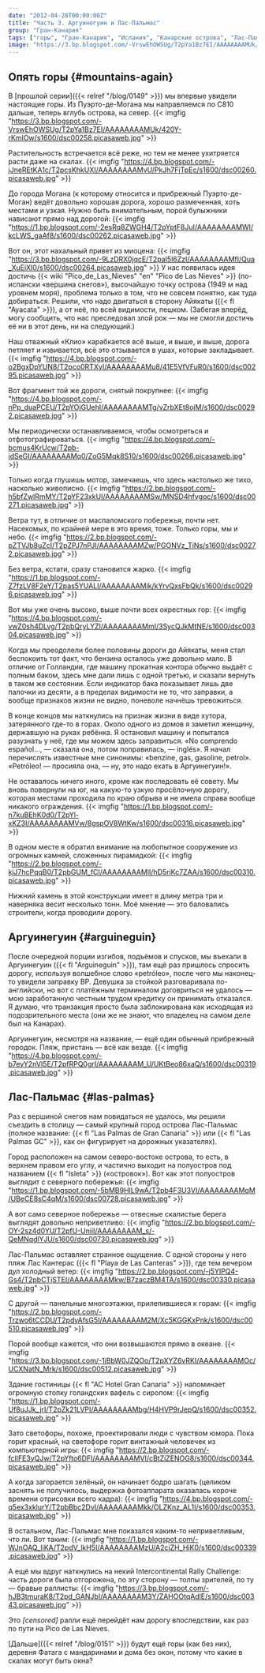 ```yaml
---
date: "2012-04-28T00:00:00Z"
title: "Часть 3. Аргуинегуин и Лас-Пальмас"
group: "Гран-Канария"
tags: ["горы", "Гран-Канария", "Испания", "Канарские острова", "Лас-Пальмас", "остров", "путешествия"]
image: "https://3.bp.blogspot.com/-VrswEhOWSUg/T2pYa1Bz7EI/AAAAAAAAMUk/420Y-rKmIOw/s1600/dsc00258.picasaweb.jpg"
---
```


## Опять горы {#mountains-again}

В [прошлой серии]({{< relref "/blog/0149" >}}) мы впервые увидели настоящие горы. Из Пуэрто-де-Могана мы направляемся по C810 дальше, теперь вглубь острова, на север.
{{< imgfig "https://3.bp.blogspot.com/-VrswEhOWSUg/T2pYa1Bz7EI/AAAAAAAAMUk/420Y-rKmIOw/s1600/dsc00258.picasaweb.jpg" >}}

<!--more-->

Растительность встречается всё реже, но тем не менее ухитряется расти даже на скалах.
{{< imgfig "https://4.bp.blogspot.com/-jJneREtKA1c/T2pcsKhkUXI/AAAAAAAAMvU/PkJh7FjTpEc/s1600/dsc00260.picasaweb.jpg" >}}

До города Могана (к которому относится и прибрежный Пуэрто-де-Моган) ведёт довольно хорошая дорога, хорошо размеченная, хоть местами и узкая. Нужно быть внимательным, порой булыжники нависают прямо над дорогой:
{{< imgfig "https://1.bp.blogspot.com/-2esRq8ZWGH4/T2pYptF8JuI/AAAAAAAAMWI/kcLWS_gaAf8/s1600/dsc00262.picasaweb.jpg" >}}

Вот он, этот нахальный привет из миоцена:
{{< imgfig "https://3.bp.blogspot.com/-9LzDRX0jqcE/T2paI5l6ZzI/AAAAAAAAMfI/Qua_XuEiXI0/s1600/dsc00264.picasaweb.jpg" >}}
У нас появилась идея достичь {{< wiki "Pico_de_Las_Nieves" "en" "Pico de Las Nieves" >}} (по-испански «вершина снегов»), высочайшую точку острова (1949 м над уровнем моря), проблема только в том, что не совсем понятно, как туда добираться. Решили, что надо двигаться в сторону Айякаты ({{< fl "Ayacata" >}}), а от неё, по всей видимости, пешком. (Забегая вперёд, могу сообщить, что нас преследовал злой рок — мы не смогли достичь её ни в этот день, ни на следующий.)

Наш отважный «Клио» карабкается всё выше, и выше, и выше, дорога петляет и извивается, всё это отзывается в ушах, которые закладывает.
{{< imgfig "https://4.bp.blogspot.com/-o2BgxDpYUN8/T2pco0RTXyI/AAAAAAAAMu8/41E5VfVFuR0/s1600/dsc00295.picasaweb.jpg" >}}

Вот фрагмент той же дороги, снятый покрупнее:
{{< imgfig "https://4.bp.blogspot.com/-nPp_duaPCEU/T2pYOjGUehI/AAAAAAAAMTg/vZrbXEt8ojM/s1600/dsc00292.picasaweb.jpg" >}}

Мы периодически останавливаемся, чтобы осмотреться и отфотографироваться.
{{< imgfig "https://4.bp.blogspot.com/-bcmus4KrUcw/T2pb-idSeGI/AAAAAAAAMq0/ZoG5Mqk8S10/s1600/dsc00266.picasaweb.jpg" >}}

Только когда глушишь мотор, замечаешь, что здесь настолько же тихо, насколько живописно.
{{< imgfig "https://2.bp.blogspot.com/-h5bfZwlRmMY/T2pYF23xkUI/AAAAAAAAMSw/MNSD4hfvgoc/s1600/dsc00271.picasaweb.jpg" >}}

Ветра тут, в отличие от маспаломского побережья, почти нет. Насекомых, по крайней мере в это время, тоже. Только горы, мы и небо.
{{< imgfig "https://2.bp.blogspot.com/-pZTVJb8uZcI/T2pZPJ7nPJI/AAAAAAAAMZw/PGONVz_TiNs/s1600/dsc00272.picasaweb.jpg" >}}

Без ветра, кстати, сразу становится жарко.
{{< imgfig "https://1.bp.blogspot.com/-Z7fzLV8F2eY/T2pas5YUALI/AAAAAAAAMik/kYrvQxsFbQk/s1600/dsc00296.picasaweb.jpg" >}}

Вот мы уже очень высоко, выше почти всех окрестных гор:
{{< imgfig "https://4.bp.blogspot.com/-vwZ0sh4DLvg/T2pbQryLYZI/AAAAAAAAMmI/3SycQJkMtNE/s1600/dsc00304.picasaweb.jpg" >}}

Когда мы преодолели более половины дороги до Айякаты, меня стал беспокоить тот факт, что бензина осталось уже довольно мало. В отличие от Голландии, где машину прокатная контора обычно выдаёт с полным баком, здесь мне дали лишь с одной третью, и сказали вернуть в таком же состоянии. Если индикатор бака показывает лишь две палочки из десяти, а в пределах видимости не то, что заправки, а вообще признаков жизни не видно, поневоле начнёшь тревожиться.

В конце концов мы наткнулись на признак жизни в виде хутора, затерянного где-то в горах. Около одного из домов я заметил женщину, державшую на руках ребёнка. Я остановил машину и попытался разузнать у неё, где мы можем здесь заправиться. «No comprendo español…, — сказала она, потом поправилась, ­— inglés». Я начал перечислять известные мне синонимы: «benzine, gas, gasoline, petrol». «Petróleo! — просияла она, — ну, это надо ехать в Аргуинегуин!».

Не оставалось ничего иного, кроме как последовать её совету. Мы вновь повернули на юг, на какую-то узкую просёлочную дорогу, которая местами проходила по краю обрыва и не имела справа вообще никакого ограждения.
{{< imgfig "https://1.bp.blogspot.com/-n7kuBEhK0d0/T2pYl-xKZ3I/AAAAAAAAMVw/8gspOV8WtKw/s1600/dsc00316.picasaweb.jpg" >}}

В одном месте я обратил внимание на любопытное сооружение из огромных камней, сложенных пирамидкой:
{{< imgfig "https://2.bp.blogspot.com/-kjJ7hcPqqB0/T2pbGUM_fCI/AAAAAAAAMlI/hD5riKc7ZAA/s1600/dsc00310.picasaweb.jpg" >}}

Нижний камень в этой конструкции имеет в длину метра три и наверняка весит несколько тонн. Моё мнение — это баловались строители, когда проводили дорогу.

## Аргуинегуин {#arguineguin}

После очередной порции изгибов, подъёмов и спусков, мы въехали в Аргуинегуин ({{< fl "Arguineguin" >}}), там ещё раз пришлось спросить дорогу, используя волшебное слово «petróleo», после чего мы наконец-то увидели заправку BP. Девушка за стойкой разговаривала по-английски, но вот с платёжным терминалом договриться не удалось — мою заработанную честным трудом кредитку он принимать отказался. Я думаю, что транзакция просто была заблокирована как исходящая из подозрительного места (они же не знают, что владелец на самом деле был на Канарах).

Аргуинегуин, несмотря на название, — ещё один обычный прибрежный городок. Пляж, пристань — всё как везде.
{{< imgfig "https://4.bp.blogspot.com/-b7eyY2nVI5E/T2pfRPQ0grI/AAAAAAAAM_U/UKtBeo86xaQ/s1600/dsc00319.picasaweb.jpg" >}}

## Лас-Пальмас {#las-palmas}

Раз с вершиной снегов нам повидаться не удалось, мы решили съездить в столицу — самый крупный город острова Лас-Пальмас (полное название: {{< fl "Las Palmas de Gran Canaria" >}} или {{< fl "Las Palmas GC" >}}, как он фигурирует на дорожных указателях).

Город расположен на самом северо-востоке острова, то есть, в верхнем правом его углу, и частично выходит на полуостров под названием {{< fl "Isleta" >}} («островок»). Вот как этот полуостров выглядит с северного побережья:
{{< imgfig "https://1.bp.blogspot.com/-5bMB9HIL9wA/T2pb4F3U3VI/AAAAAAAAMqM/UBeCE8sC4qM/s1600/dsc00728.picasaweb.jpg" >}}

А вот само северное побережье — отвесные скалистые берега выглядят довольно неприветливо:
{{< imgfig "https://2.bp.blogspot.com/-OY-2sz4d0YU/T2pfU-UniiI/AAAAAAAAM_s/-QeMNqdlYJU/s1600/dsc00730.picasaweb.jpg" >}}

Лас-Пальмас оставляет странное ощущение. С одной стороны у него пляж Лас Кантерас ({{< fl "Playa de Las Canteras" >}}), где тем вечером дул холодный ветер:
{{< imgfig "https://2.bp.blogspot.com/-j5YIPQ4-Gs4/T2pbCTjSTEI/AAAAAAAAMkw/B7zaczBM4TA/s1600/dsc00330.picasaweb.jpg" >}}

С другой — панельные многоэтажки, прилепившиеся к горам:
{{< imgfig "https://2.bp.blogspot.com/-Trzwo6tCCDU/T2pdyAfsG5I/AAAAAAAAM2M/Xc5KGGKxPnk/s1600/dsc00510.picasaweb.jpg" >}}

Порой вообще кажется, что они возвышаются прямо в океане.
{{< imgfig "https://3.bp.blogspot.com/-1jBbW0JZQOo/T2pXYZ6vRKI/AAAAAAAAMOc/UCXNatN_Mrk/s1600/dsc00512.picasaweb.jpg" >}}

Здание гостиницы {{< fl "AC Hotel Gran Canaria" >}} напоминает огромную стопку голандских вафель с сиропом:
{{< imgfig "https://1.bp.blogspot.com/-Uf8uJJk_jrI/T2pZk21LVPI/AAAAAAAAMbg/H4HVP9rJepQ/s1600/dsc00352.picasaweb.jpg" >}}

Зато светофоры, похоже, проектировали люди с чувством юмора. Пока горит красный, на светофоре горит винтажный человечек из компьютерной игры:
{{< imgfig "https://2.bp.blogspot.com/-fcIlFE3yQJw/T2pYfto6DFI/AAAAAAAAMVI/cBtZiZENOG8/s1600/dsc00344.picasaweb.jpg" >}}

А когда загорается зелёный, он начинает бодро шагать (целиком заснять не получилось, выдержка фотоаппарата оказалась короче времени отрисовки всего кадра):
{{< imgfig "https://4.bp.blogspot.com/-q5ex3xklurY/T2pbBbc2DvI/AAAAAAAAMkk/OLZKnz_AL1I/s1600/dsc00353.picasaweb.jpg" >}}

В остальном, Лас-Пальмас мне показался каким-то неприветливым, что ли. Вот таким:
{{< imgfig "https://1.bp.blogspot.com/-WJnOAQ_liKA/T2pdV_lkH5I/AAAAAAAAMzU/A2cjZH_HiK0/s1600/dsc00339.picasaweb.jpg" >}}

А ещё мы вдруг наткнулись на некий Intercontinental Rally Challenge: часть дороги была отгорожена, по эту сторону — толпы зрителей, по ту — бравые раллисты:
{{< imgfig "https://3.bp.blogspot.com/-hJB3tmuraK8/T2pd_GANJbI/AAAAAAAAM3Y/ZAHOOtqAdlE/s1600/dsc00343.picasaweb.jpg" >}}

Это *[censored]* ралли ещё перейдёт нам дорогу впоследствии, как раз по пути на Pico de Las Nieves.

[Дальше]({{< relref "/blog/0151" >}}) будут ещё горы (как без них), деревня Фатага с мандаринами и дома без окон, потому что какие в скалах могут быть окна?
